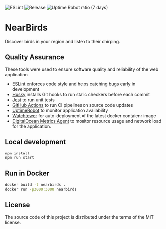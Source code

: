 ![ESLint](https://github.com/NearByrds/NearBirds/actions/workflows/lint.yaml/badge.svg) ![Release](https://github.com/NearByrds/NearBirds/actions/workflows/release.yaml/badge.svg) ![Uptime Robot ratio (7 days)](https://img.shields.io/uptimerobot/ratio/7/m794023093-51785fc60023721fd4c2f7d3)

# NearBirds

Discover birds in your region and listen to their chirping.

## Quality Assurance

These tools were used to ensure software quality and reliability of the web application

- [ESLint](https://eslint.org/) enforces code style and helps catching bugs early in development
- [Husky](https://typicode.github.io/husky/#/) installs Git hooks to run static checkers before each commit
- [Jest](https://jestjs.io/) to run unit tests
- [GitHub Actions](https://github.com/features/actions) to run CI pipelines on source code updates
- [UptimeRobot](https://uptimerobot.com/) to monitor application availability
- [Watchtower](https://containrrr.dev/watchtower/) for auto-deployment of the latest docker contaienr image
- [DigitalOcean Metrics Agent](https://docs.digitalocean.com/products/monitoring/quickstart/) to monitor resource usage and network load for the application.

## Local development

```bash
npm install
npm run start
```

## Run in Docker

```bash
docker build -t nearbirds .
docker run -p3000:3000 nearbirds
```

## License

The source code of this project is distributed under the terms of the MIT license.
